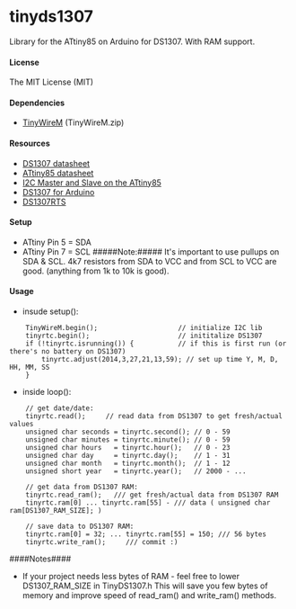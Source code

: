 tinyds1307
==========

Library for the ATtiny85 on Arduino for DS1307. With RAM support.

#### License ####
The MIT License (MIT)

#### Dependencies ####
*   [TinyWireM](http://playground.arduino.cc/Code/USIi2c ) (TinyWireM.zip) 

#### Resources ####
*   [DS1307 datasheet](http://datasheets.maximintegrated.com/en/ds/DS1307.pdf)
*   [ATtiny85 datasheet](http://www.atmel.com/images/atmel-2586-avr-8-bit-microcontroller-attiny25-attiny45-attiny85_datasheet.pdf)
*   [I2C Master and Slave on the ATtiny85](http://playground.arduino.cc/Code/USIi2c)
*   [DS1307 for Arduino](https://code.google.com/p/ds1307new/)
*   [DS1307RTS](http://www.pjrc.com/teensy/td_libs_DS1307RTC.html)

#### Setup ####
*   ATtiny Pin 5 = SDA 
*   ATtiny Pin 7 = SCL
#####Note:#####
It's important to use pullups on SDA & SCL. 4k7 resistors from SDA to VCC and from SCL to VCC are good. (anything from 1k to 10k is good).

#### Usage ####
*   insude setup():
```
    TinyWireM.begin();                    // initialize I2C lib
    tinyrtc.begin();                      // inititalize DS1307
    if (!tinyrtc.isrunning()) {           // if this is first run (or there's no battery on DS1307)
        tinyrtc.adjust(2014,3,27,21,13,59); // set up time Y, M, D, HH, MM, SS
    }
```
*   inside loop():
```
    // get date/date:
    tinyrtc.read();     // read data from DS1307 to get fresh/actual values
    unsigned char seconds = tinyrtc.second(); // 0 - 59
    unsigned char minutes = tinyrtc.minute(); // 0 - 59
    unsigned char hours   = tinyrtc.hour();   // 0 - 23
    unsigned char day     = tinyrtc.day();    // 1 - 31
    unsigned char month   = tinyrtc.month();  // 1 - 12
    unsigned short year   = tinyrtc.year();   // 2000 - ...

    // get data from DS1307 RAM:
    tinyrtc.read_ram();   /// get fresh/actual data from DS1307 RAM
    tinyrtc.ram[0] ... tinyrtc.ram[55] - /// data ( unsigned char ram[DS1307_RAM_SIZE]; )

    // save data to DS1307 RAM:
    tinyrtc.ram[0] = 32; ... tinyrtc.ram[55] = 150; /// 56 bytes
    tinyrtc.write_ram();     /// commit :) 
```

####Notes####
*   If your project needs less bytes of RAM - feel free to lower DS1307_RAM_SIZE in TinyDS1307.h This will save you few bytes of memory and improve speed of read_ram() and write_ram() methods.
